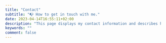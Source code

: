 ```yaml
---
title: "Contact"
subtitle: "📭 How to get in touch with me."
date: 2023-04-14T16:55:11+02:00
description: "This page displays my contact information and describes how to contact me."
keywords: ""
comment: false
---
```


